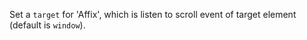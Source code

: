 Set a `target` for 'Affix', which is listen to scroll event of target element (default is `window`).